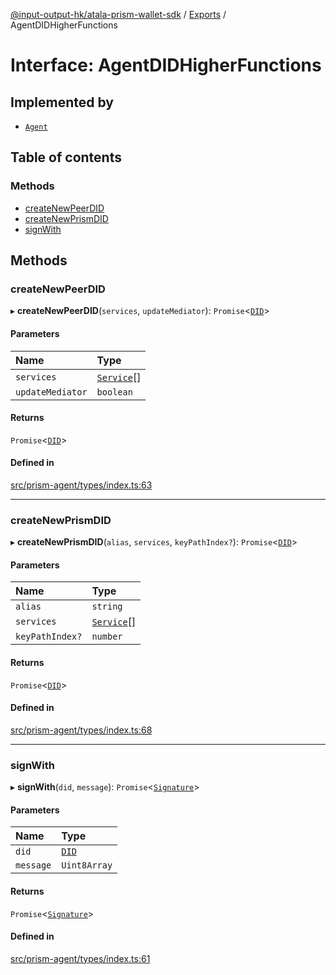 [@input-output-hk/atala-prism-wallet-sdk](../README.md) / [Exports](../modules.md) / AgentDIDHigherFunctions

# Interface: AgentDIDHigherFunctions

## Implemented by

- [`Agent`](../classes/Agent.md)

## Table of contents

### Methods

- [createNewPeerDID](AgentDIDHigherFunctions.md#createnewpeerdid)
- [createNewPrismDID](AgentDIDHigherFunctions.md#createnewprismdid)
- [signWith](AgentDIDHigherFunctions.md#signwith)

## Methods

### createNewPeerDID

▸ **createNewPeerDID**(`services`, `updateMediator`): `Promise`\<[`DID`](../classes/Domain.DID.md)\>

#### Parameters

| Name | Type |
| :------ | :------ |
| `services` | [`Service`](../classes/Domain.Service.md)[] |
| `updateMediator` | `boolean` |

#### Returns

`Promise`\<[`DID`](../classes/Domain.DID.md)\>

#### Defined in

[src/prism-agent/types/index.ts:63](https://github.com/input-output-hk/atala-prism-wallet-sdk-ts/blob/3f28060/src/prism-agent/types/index.ts#L63)

___

### createNewPrismDID

▸ **createNewPrismDID**(`alias`, `services`, `keyPathIndex?`): `Promise`\<[`DID`](../classes/Domain.DID.md)\>

#### Parameters

| Name | Type |
| :------ | :------ |
| `alias` | `string` |
| `services` | [`Service`](../classes/Domain.Service.md)[] |
| `keyPathIndex?` | `number` |

#### Returns

`Promise`\<[`DID`](../classes/Domain.DID.md)\>

#### Defined in

[src/prism-agent/types/index.ts:68](https://github.com/input-output-hk/atala-prism-wallet-sdk-ts/blob/3f28060/src/prism-agent/types/index.ts#L68)

___

### signWith

▸ **signWith**(`did`, `message`): `Promise`\<[`Signature`](Domain.Signature.md)\>

#### Parameters

| Name | Type |
| :------ | :------ |
| `did` | [`DID`](../classes/Domain.DID.md) |
| `message` | `Uint8Array` |

#### Returns

`Promise`\<[`Signature`](Domain.Signature.md)\>

#### Defined in

[src/prism-agent/types/index.ts:61](https://github.com/input-output-hk/atala-prism-wallet-sdk-ts/blob/3f28060/src/prism-agent/types/index.ts#L61)
